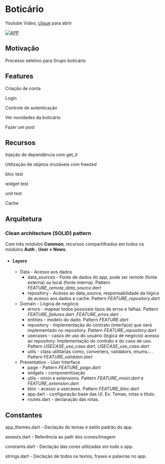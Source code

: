 # Boticário
Youtube Video, [clique](https://youtu.be/ty95YBej2F8) para abrir

[![APP](http://img.youtube.com/vi/ty95YBej2F8/0.jpg)](http://www.youtube.com/watch?v=ty95YBej2F8)


## Motivação
Processo seletivo para Grupo boticário

## Features
Criação de conta

Login

Controle de autenticação

Ver novidades da boticário

Fazer um post

## Recursos
 Injeção de dependência com get_it
 
 Utilização de objetos imutáveis com freezed
 
 bloc test
 
 widget test
 
 unit test
 
 Cache
 

## Arquitetura
### Clean architecture  (SOLID) pattern

Com três módulos **Common**, recursos compartilhados em todos os módulos **Auth** , **User** e **News**.

- #### Layers
	-  Data - Acesso aos dados
		- data_sources - Fonte de dados do app, pode ser remote (fonte externa) ou local (fonte interna). Pattern *FEATURE_remote_data_source.dart*
		- repository - Acesso ao data_source, responsabilidade da lógica de acesso aos dados e cache. Pattern *FEATURE_repository.dart*
	- Domain - Lógica de negócio
		- errors - mapear todos possíveis tipos de erros e falhas. Pattern *FEATURE_failures.dart* ,*FEATURE_erros.dart* .
		- entities - modelo do dado. Pattern *FEATURE.dart*
		- repository - Implementação do contrato (interface) que será implementado no repository. Pattern *FEATURE_repository.dart*
		- usecases - casos de uso do usuário (lógica de negócio) acesso ao repository. Implementação do contrato e do caso de uso. Pattern *USECASE_use_case.dart*, *USECASE_use_case.dart*
		- utils - class utilitárias como, converters, validators, enums... . Pattern *FEATURE_validator.dart*
	- Presentation - User Interface
		- page - Pattern *FEATURE_page.dart*
		- widgets - componentização
		- utils - mixin e extensions. Pattern *FEATURE_mixin.dart* e *FEATURE_extension.dart*
		- bloc - acesso a usecases. Pattern *FEATURE_bloc.dart*
		- app.dart  - configuração base das UI. Ex: Temas, rotas e título. 
		- routes.dart - declaração das rotas.

## Constantes
 app_themes.dart - Declação do temas e estilo padrão do app.
 
 assests.dart - Referência ao path dos icones/imagem
 
 constants.dart - Declação das cores utilizadas em todo o app.
 
 strings.dart - Declação de todos os textos, frases e palavras no app.






